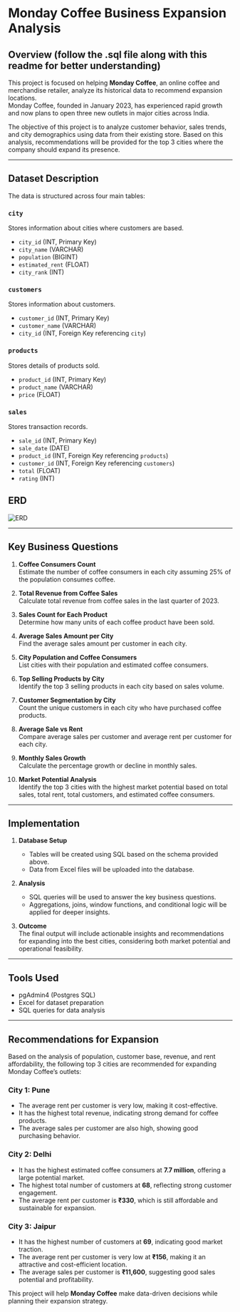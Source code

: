 # Monday Coffee Business Expansion Analysis

## Overview (follow the .sql file along with this readme for better understanding)
This project is focused on helping **Monday Coffee**, an online coffee and merchandise retailer, analyze its historical data to recommend expansion locations.  
Monday Coffee, founded in January 2023, has experienced rapid growth and now plans to open three new outlets in major cities across India.  

The objective of this project is to analyze customer behavior, sales trends, and city demographics using data from their existing store. Based on this analysis, recommendations will be provided for the top 3 cities where the company should expand its presence.

---

## Dataset Description

The data is structured across four main tables:

### `city`
Stores information about cities where customers are based.
- `city_id` (INT, Primary Key)
- `city_name` (VARCHAR)
- `population` (BIGINT)
- `estimated_rent` (FLOAT)
- `city_rank` (INT)

### `customers`
Stores information about customers.
- `customer_id` (INT, Primary Key)
- `customer_name` (VARCHAR)
- `city_id` (INT, Foreign Key referencing `city`)

### `products`
Stores details of products sold.
- `product_id` (INT, Primary Key)
- `product_name` (VARCHAR)
- `price` (FLOAT)

### `sales`
Stores transaction records.
- `sale_id` (INT, Primary Key)
- `sale_date` (DATE)
- `product_id` (INT, Foreign Key referencing `products`)
- `customer_id` (INT, Foreign Key referencing `customers`)
- `total` (FLOAT)
- `rating` (INT)

## ERD
![ERD](https://github.com/user-attachments/assets/9fc14cc5-af90-40a9-9259-77f15ca998b6)

---

## Key Business Questions

1. **Coffee Consumers Count**  
   Estimate the number of coffee consumers in each city assuming 25% of the population consumes coffee.

2. **Total Revenue from Coffee Sales**  
   Calculate total revenue from coffee sales in the last quarter of 2023.

3. **Sales Count for Each Product**  
   Determine how many units of each coffee product have been sold.

4. **Average Sales Amount per City**  
   Find the average sales amount per customer in each city.

5. **City Population and Coffee Consumers**  
   List cities with their population and estimated coffee consumers.

6. **Top Selling Products by City**  
   Identify the top 3 selling products in each city based on sales volume.

7. **Customer Segmentation by City**  
   Count the unique customers in each city who have purchased coffee products.

8. **Average Sale vs Rent**  
   Compare average sales per customer and average rent per customer for each city.

9. **Monthly Sales Growth**  
   Calculate the percentage growth or decline in monthly sales.

10. **Market Potential Analysis**  
   Identify the top 3 cities with the highest market potential based on total sales, total rent, total customers, and estimated coffee consumers.

---

## Implementation

1. **Database Setup**  
   - Tables will be created using SQL based on the schema provided above.
   - Data from Excel files will be uploaded into the database.

2. **Analysis**  
   - SQL queries will be used to answer the key business questions.
   - Aggregations, joins, window functions, and conditional logic will be applied for deeper insights.

3. **Outcome**  
   The final output will include actionable insights and recommendations for expanding into the best cities, considering both market potential and operational feasibility.

---

## Tools Used
- pgAdmin4 (Postgres SQL)
- Excel for dataset preparation
- SQL queries for data analysis

---

## Recommendations for Expansion

Based on the analysis of population, customer base, revenue, and rent affordability, the following top 3 cities are recommended for expanding Monday Coffee’s outlets:

### City 1: Pune
- The average rent per customer is very low, making it cost-effective.
- It has the highest total revenue, indicating strong demand for coffee products.
- The average sales per customer are also high, showing good purchasing behavior.

### City 2: Delhi
- It has the highest estimated coffee consumers at **7.7 million**, offering a large potential market.
- The highest total number of customers at **68**, reflecting strong customer engagement.
- The average rent per customer is **₹330**, which is still affordable and sustainable for expansion.

### City 3: Jaipur
- It has the highest number of customers at **69**, indicating good market traction.
- The average rent per customer is very low at **₹156**, making it an attractive and cost-efficient location.
- The average sales per customer is **₹11,600**, suggesting good sales potential and profitability.


This project will help **Monday Coffee** make data-driven decisions while planning their expansion strategy.
